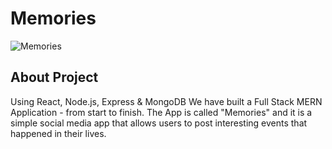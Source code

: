 # Memories

![Memories](https://i.ibb.co/7CmVbCW/image.png)

## About Project

Using React, Node.js, Express & MongoDB We have built a Full Stack MERN Application - from start to finish. The App is called "Memories" and it is a simple social media app that allows users to post interesting events that happened in their lives.
